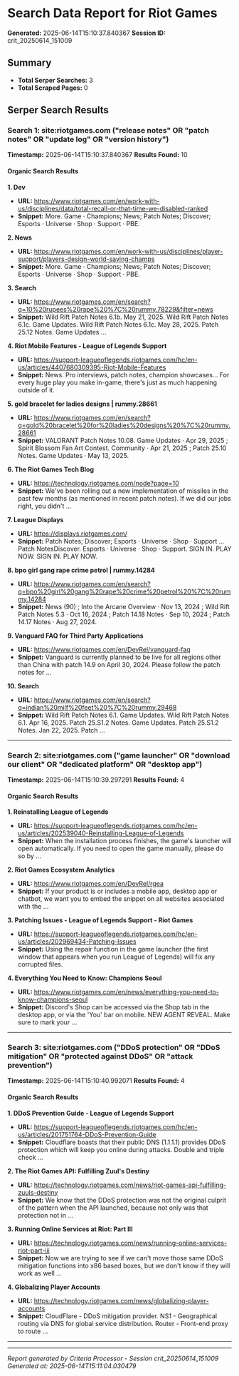 # Search Data Report for Riot Games
**Generated:** 2025-06-14T15:10:37.840367
**Session ID:** crit_20250614_151009

## Summary
* **Total Serper Searches:** 3
* **Total Scraped Pages:** 0

## Serper Search Results

### Search 1: site:riotgames.com ("release notes" OR "patch notes" OR "update log" OR "version history")
**Timestamp:** 2025-06-14T15:10:37.840367
**Results Found:** 10

#### Organic Search Results
**1. Dev**
* **URL:** https://www.riotgames.com/en/work-with-us/disciplines/data/total-recall-or-that-time-we-disabled-ranked
* **Snippet:** More. Game · Champions; News; Patch Notes; Discover; Esports · Universe · Shop · Support · PBE.

**2. News**
* **URL:** https://www.riotgames.com/en/work-with-us/disciplines/player-support/players-design-world-saving-champs
* **Snippet:** More. Game · Champions; News; Patch Notes; Discover; Esports · Universe · Shop · Support · PBE.

**3. Search**
* **URL:** https://www.riotgames.com/en/search?q=10%20rupees%20rape%20%7C%20rummy.78229&filter=news
* **Snippet:** Wild Rift Patch Notes 6.1b. May 21, 2025. Wild Rift Patch Notes 6.1c. Game Updates. Wild Rift Patch Notes 6.1c. May 28, 2025. Patch 25.12 Notes. Game Updates ...

**4. Riot Mobile Features - League of Legends Support**
* **URL:** https://support-leagueoflegends.riotgames.com/hc/en-us/articles/4407680309395-Riot-Mobile-Features
* **Snippet:** News. Pro interviews, patch notes, champion showcases… For every huge play you make in-game, there's just as much happening outside of it.

**5. gold bracelet for ladies designs | rummy.28661**
* **URL:** https://www.riotgames.com/en/search?q=gold%20bracelet%20for%20ladies%20designs%20%7C%20rummy.28661
* **Snippet:** VALORANT Patch Notes 10.08. Game Updates · Apr 29, 2025 ; Spirit Blossom Fan Art Contest. Community · Apr 21, 2025 ; Patch 25.10 Notes. Game Updates · May 13, 2025.

**6. The Riot Games Tech Blog**
* **URL:** https://technology.riotgames.com/node?page=10
* **Snippet:** We've been rolling out a new implementation of missiles in the past few months (as mentioned in recent patch notes). If we did our jobs right, you didn't ...

**7. League Displays**
* **URL:** https://displays.riotgames.com/
* **Snippet:** Patch Notes; Discover; Esports · Universe · Shop · Support ... Patch NotesDiscover. Esports · Universe · Shop · Support. SIGN IN. PLAY NOW. SIGN IN. PLAY NOW.

**8. bpo girl gang rape crime petrol | rummy.14284**
* **URL:** https://www.riotgames.com/en/search?q=bpo%20girl%20gang%20rape%20crime%20petrol%20%7C%20rummy.14284
* **Snippet:** News (90) ; Into the Arcane Overview · Nov 13, 2024 ; Wild Rift Patch Notes 5.3 · Oct 16, 2024 ; Patch 14.18 Notes · Sep 10, 2024 ; Patch 14.17 Notes · Aug 27, 2024.

**9. Vanguard FAQ for Third Party Applications**
* **URL:** https://www.riotgames.com/en/DevRel/vanguard-faq
* **Snippet:** Vanguard is currently planned to be live for all regions other than China with patch 14.9 on April 30, 2024. Please follow the patch notes for ...

**10. Search**
* **URL:** https://www.riotgames.com/en/search?q=indian%20milf%20feet%20%7C%20rummy.29468
* **Snippet:** Wild Rift Patch Notes 6.1. Game Updates. Wild Rift Patch Notes 6.1. Apr 16, 2025. Patch 25.S1.2 Notes. Game Updates. Patch 25.S1.2 Notes. Jan 22, 2025. Patch ...

---

### Search 2: site:riotgames.com ("game launcher" OR "download our client" OR "dedicated platform" OR "desktop app")
**Timestamp:** 2025-06-14T15:10:39.297291
**Results Found:** 4

#### Organic Search Results
**1. Reinstalling League of Legends**
* **URL:** https://support-leagueoflegends.riotgames.com/hc/en-us/articles/202539040-Reinstalling-League-of-Legends
* **Snippet:** When the installation process finishes, the game's launcher will open automatically. If you need to open the game manually, please do so by ...

**2. Riot Games Ecosystem Analytics**
* **URL:** https://www.riotgames.com/en/DevRel/rgea
* **Snippet:** If your product is or includes a mobile app, desktop app or chatbot, we want you to embed the snippet on all websites associated with the ...

**3. Patching Issues - League of Legends Support - Riot Games**
* **URL:** https://support-leagueoflegends.riotgames.com/hc/en-us/articles/202969434-Patching-Issues
* **Snippet:** Using the repair function in the game launcher (the first window that appears when you run League of Legends) will fix any corrupted files.

**4. Everything You Need to Know: Champions Seoul**
* **URL:** https://www.riotgames.com/en/news/everything-you-need-to-know-champions-seoul
* **Snippet:** Discord's Shop can be accessed via the Shop tab in the desktop app, or via the 'You' bar on mobile. NEW AGENT REVEAL. Make sure to mark your ...

---

### Search 3: site:riotgames.com ("DDoS protection" OR "DDoS mitigation" OR "protected against DDoS" OR "attack prevention")
**Timestamp:** 2025-06-14T15:10:40.992071
**Results Found:** 4

#### Organic Search Results
**1. DDoS Prevention Guide - League of Legends Support**
* **URL:** https://support-leagueoflegends.riotgames.com/hc/en-us/articles/201751764-DDoS-Prevention-Guide
* **Snippet:** Cloudflare boasts that their public DNS (1.1.1.1) provides DDoS protection which will keep you online during attacks. Double and triple check ...

**2. The Riot Games API: Fulfilling Zuul's Destiny**
* **URL:** https://technology.riotgames.com/news/riot-games-api-fulfilling-zuuls-destiny
* **Snippet:** We know that the DDoS protection was not the original culprit of the pattern when the API launched, because not only was that protection not in ...

**3. Running Online Services at Riot: Part III**
* **URL:** https://technology.riotgames.com/news/running-online-services-riot-part-iii
* **Snippet:** Now we are trying to see if we can't move those same DDoS mitigation functions into x86 based boxes, but we don't know if they will work as well ...

**4. Globalizing Player Accounts**
* **URL:** https://technology.riotgames.com/news/globalizing-player-accounts
* **Snippet:** CloudFlare - DDoS mitigation provider. NS1 - Geographical routing via DNS for global service distribution. Router - Front-end proxy to route ...

---

---
*Report generated by Criteria Processor - Session crit_20250614_151009*
*Generated at: 2025-06-14T15:11:04.030479*